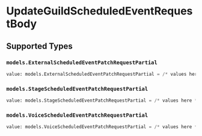 # UpdateGuildScheduledEventRequestBody


## Supported Types

### `models.ExternalScheduledEventPatchRequestPartial`

```python
value: models.ExternalScheduledEventPatchRequestPartial = /* values here */
```

### `models.StageScheduledEventPatchRequestPartial`

```python
value: models.StageScheduledEventPatchRequestPartial = /* values here */
```

### `models.VoiceScheduledEventPatchRequestPartial`

```python
value: models.VoiceScheduledEventPatchRequestPartial = /* values here */
```

